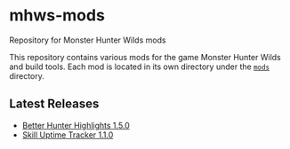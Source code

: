 # mhws-mods

Repository for Monster Hunter Wilds mods

This repository contains various mods for the game Monster Hunter Wilds and build tools. Each mod is located in its own directory under the [`mods`](https://github.com/thieleju/mhws-mods/tree/main/mods) directory.

## Latest Releases

- [Better Hunter Highlights 1.5.0](https://github.com/thieleju/mhws-mods/releases/tag/better-hunter-highlights-v1.5.0)
- [Skill Uptime Tracker 1.1.0](https://github.com/thieleju/mhws-mods/releases/tag/skill-uptime-tracker-v1.1.0)
